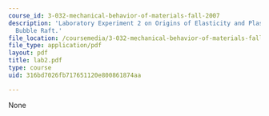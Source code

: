 ```yaml
---
course_id: 3-032-mechanical-behavior-of-materials-fall-2007
description: 'Laboratory Experiment 2 on Origins of Elasticity and Plasticity: The
  Bubble Raft.'
file_location: /coursemedia/3-032-mechanical-behavior-of-materials-fall-2007/316bd7026fb717651120e800861874aa_lab2.pdf
file_type: application/pdf
layout: pdf
title: lab2.pdf
type: course
uid: 316bd7026fb717651120e800861874aa

---
```

None